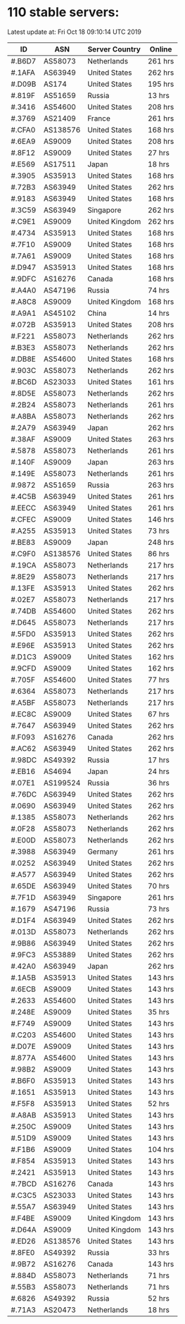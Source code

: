 # 110 stable servers:

Latest update at: Fri Oct 18 09:10:14 UTC 2019

| ID | ASN | Server Country | Online |
| -- | --- | -------------- | ------ |
| #.B6D7 | AS58073 | Netherlands | 261 hrs |
| #.1AFA | AS63949 | United States | 262 hrs |
| #.D09B | AS174 | United States | 195 hrs |
| #.819F | AS51659 | Russia | 13 hrs |
| #.3416 | AS54600 | United States | 208 hrs |
| #.3769 | AS21409 | France | 261 hrs |
| #.CFA0 | AS138576 | United States | 168 hrs |
| #.6EA9 | AS9009 | United States | 208 hrs |
| #.8F12 | AS9009 | United States | 27 hrs |
| #.E569 | AS17511 | Japan | 18 hrs |
| #.3905 | AS35913 | United States | 168 hrs |
| #.72B3 | AS63949 | United States | 262 hrs |
| #.9183 | AS63949 | United States | 168 hrs |
| #.3C59 | AS63949 | Singapore | 262 hrs |
| #.C9E1 | AS9009 | United Kingdom | 262 hrs |
| #.4734 | AS35913 | United States | 168 hrs |
| #.7F10 | AS9009 | United States | 168 hrs |
| #.7A61 | AS9009 | United States | 168 hrs |
| #.D947 | AS35913 | United States | 168 hrs |
| #.9DFC | AS16276 | Canada | 168 hrs |
| #.A4A0 | AS47196 | Russia | 74 hrs |
| #.A8C8 | AS9009 | United Kingdom | 168 hrs |
| #.A9A1 | AS45102 | China | 14 hrs |
| #.072B | AS35913 | United States | 208 hrs |
| #.F221 | AS58073 | Netherlands | 262 hrs |
| #.B3E3 | AS58073 | Netherlands | 262 hrs |
| #.DB8E | AS54600 | United States | 168 hrs |
| #.903C | AS58073 | Netherlands | 262 hrs |
| #.BC6D | AS23033 | United States | 161 hrs |
| #.8D5E | AS58073 | Netherlands | 262 hrs |
| #.2B24 | AS58073 | Netherlands | 261 hrs |
| #.A8BA | AS58073 | Netherlands | 262 hrs |
| #.2A79 | AS63949 | Japan | 262 hrs |
| #.38AF | AS9009 | United States | 263 hrs |
| #.5878 | AS58073 | Netherlands | 261 hrs |
| #.140F | AS9009 | Japan | 263 hrs |
| #.149E | AS58073 | Netherlands | 261 hrs |
| #.9872 | AS51659 | Russia | 263 hrs |
| #.4C5B | AS63949 | United States | 261 hrs |
| #.EECC | AS63949 | United States | 261 hrs |
| #.CFEC | AS9009 | United States | 146 hrs |
| #.A255 | AS35913 | United States | 73 hrs |
| #.BE83 | AS9009 | Japan | 248 hrs |
| #.C9F0 | AS138576 | United States | 86 hrs |
| #.19CA | AS58073 | Netherlands | 217 hrs |
| #.8E29 | AS58073 | Netherlands | 217 hrs |
| #.13FE | AS35913 | United States | 262 hrs |
| #.02E7 | AS58073 | Netherlands | 217 hrs |
| #.74DB | AS54600 | United States | 262 hrs |
| #.D645 | AS58073 | Netherlands | 217 hrs |
| #.5FD0 | AS35913 | United States | 262 hrs |
| #.E96E | AS35913 | United States | 262 hrs |
| #.D1C3 | AS9009 | United States | 162 hrs |
| #.9CFD | AS9009 | United States | 162 hrs |
| #.705F | AS54600 | United States | 77 hrs |
| #.6364 | AS58073 | Netherlands | 217 hrs |
| #.A5BF | AS58073 | Netherlands | 217 hrs |
| #.EC8C | AS9009 | United States | 67 hrs |
| #.7647 | AS63949 | United States | 262 hrs |
| #.F093 | AS16276 | Canada | 262 hrs |
| #.AC62 | AS63949 | United States | 262 hrs |
| #.98DC | AS49392 | Russia | 17 hrs |
| #.EB16 | AS4694 | Japan | 24 hrs |
| #.07E1 | AS199524 | Russia | 36 hrs |
| #.76DC | AS63949 | United States | 262 hrs |
| #.0690 | AS63949 | United States | 262 hrs |
| #.1385 | AS58073 | Netherlands | 262 hrs |
| #.0F28 | AS58073 | Netherlands | 262 hrs |
| #.E00D | AS58073 | Netherlands | 262 hrs |
| #.3988 | AS63949 | Germany | 261 hrs |
| #.0252 | AS63949 | United States | 262 hrs |
| #.A577 | AS63949 | United States | 262 hrs |
| #.65DE | AS63949 | United States | 70 hrs |
| #.7F1D | AS63949 | Singapore | 261 hrs |
| #.1679 | AS47196 | Russia | 73 hrs |
| #.D1F4 | AS63949 | United States | 262 hrs |
| #.013D | AS58073 | Netherlands | 262 hrs |
| #.9B86 | AS63949 | United States | 262 hrs |
| #.9FC3 | AS53889 | United States | 262 hrs |
| #.42A0 | AS63949 | Japan | 262 hrs |
| #.1A5B | AS35913 | United States | 143 hrs |
| #.6ECB | AS9009 | United States | 143 hrs |
| #.2633 | AS54600 | United States | 143 hrs |
| #.248E | AS9009 | United States | 35 hrs |
| #.F749 | AS9009 | United States | 143 hrs |
| #.C203 | AS54600 | United States | 143 hrs |
| #.D07E | AS9009 | United States | 143 hrs |
| #.877A | AS54600 | United States | 143 hrs |
| #.98B2 | AS9009 | United States | 143 hrs |
| #.B6F0 | AS35913 | United States | 143 hrs |
| #.1651 | AS35913 | United States | 143 hrs |
| #.F5F8 | AS35913 | United States | 52 hrs |
| #.A8AB | AS35913 | United States | 143 hrs |
| #.250C | AS9009 | United States | 143 hrs |
| #.51D9 | AS9009 | United States | 143 hrs |
| #.F1B6 | AS9009 | United States | 104 hrs |
| #.F854 | AS35913 | United States | 143 hrs |
| #.2421 | AS35913 | United States | 143 hrs |
| #.7BCD | AS16276 | Canada | 143 hrs |
| #.C3C5 | AS23033 | United States | 143 hrs |
| #.55A7 | AS63949 | United States | 143 hrs |
| #.F4BE | AS9009 | United Kingdom | 143 hrs |
| #.D64A | AS9009 | United Kingdom | 143 hrs |
| #.ED26 | AS138576 | United States | 143 hrs |
| #.8FE0 | AS49392 | Russia | 33 hrs |
| #.9B72 | AS16276 | Canada | 143 hrs |
| #.884D | AS58073 | Netherlands | 71 hrs |
| #.55B3 | AS58073 | Netherlands | 71 hrs |
| #.6826 | AS49392 | Russia | 52 hrs |
| #.71A3 | AS20473 | Netherlands | 18 hrs |


